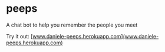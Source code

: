 # peeps
A chat bot to help you remember the people you meet

Try it out: [www.daniele-peeps.herokuapp.com](www.daniele-peeps.herokuapp.com)
